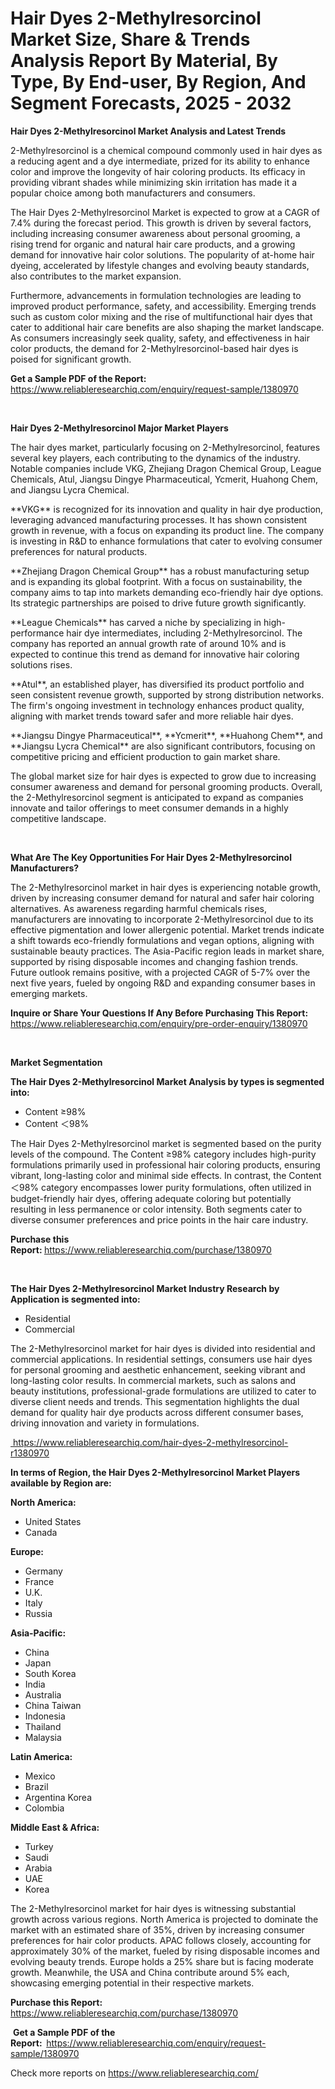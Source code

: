 <p><h1>Hair Dyes 2-Methylresorcinol Market Size, Share & Trends Analysis Report By Material, By Type, By End-user, By Region, And Segment Forecasts, 2025 - 2032</h1></p><p><strong>Hair Dyes 2-Methylresorcinol Market Analysis and Latest Trends</strong></p>
<p><p>2-Methylresorcinol is a chemical compound commonly used in hair dyes as a reducing agent and a dye intermediate, prized for its ability to enhance color and improve the longevity of hair coloring products. Its efficacy in providing vibrant shades while minimizing skin irritation has made it a popular choice among both manufacturers and consumers.</p><p>The Hair Dyes 2-Methylresorcinol Market is expected to grow at a CAGR of 7.4% during the forecast period. This growth is driven by several factors, including increasing consumer awareness about personal grooming, a rising trend for organic and natural hair care products, and a growing demand for innovative hair color solutions. The popularity of at-home hair dyeing, accelerated by lifestyle changes and evolving beauty standards, also contributes to the market expansion.</p><p>Furthermore, advancements in formulation technologies are leading to improved product performance, safety, and accessibility. Emerging trends such as custom color mixing and the rise of multifunctional hair dyes that cater to additional hair care benefits are also shaping the market landscape. As consumers increasingly seek quality, safety, and effectiveness in hair color products, the demand for 2-Methylresorcinol-based hair dyes is poised for significant growth.</p></p>
<p><strong>Get a Sample PDF of the Report:&nbsp;</strong> <a href="https://www.reliableresearchiq.com/enquiry/request-sample/1380970?utm_campaign=2122&utm_medium=2&utm_source=Github&utm_content=ia&utm_term=01022025&utm_id=hair-dyes-2-methylresorcinol">https://www.reliableresearchiq.com/enquiry/request-sample/1380970</a></p>
<p>&nbsp;</p>
<p><strong>Hair Dyes 2-Methylresorcinol Major Market Players</strong></p>
<p><p>The hair dyes market, particularly focusing on 2-Methylresorcinol, features several key players, each contributing to the dynamics of the industry. Notable companies include VKG, Zhejiang Dragon Chemical Group, League Chemicals, Atul, Jiangsu Dingye Pharmaceutical, Ycmerit, Huahong Chem, and Jiangsu Lycra Chemical.</p><p>**VKG** is recognized for its innovation and quality in hair dye production, leveraging advanced manufacturing processes. It has shown consistent growth in revenue, with a focus on expanding its product line. The company is investing in R&D to enhance formulations that cater to evolving consumer preferences for natural products.</p><p>**Zhejiang Dragon Chemical Group** has a robust manufacturing setup and is expanding its global footprint. With a focus on sustainability, the company aims to tap into markets demanding eco-friendly hair dye options. Its strategic partnerships are poised to drive future growth significantly.</p><p>**League Chemicals** has carved a niche by specializing in high-performance hair dye intermediates, including 2-Methylresorcinol. The company has reported an annual growth rate of around 10% and is expected to continue this trend as demand for innovative hair coloring solutions rises.</p><p>**Atul**, an established player, has diversified its product portfolio and seen consistent revenue growth, supported by strong distribution networks. The firm's ongoing investment in technology enhances product quality, aligning with market trends toward safer and more reliable hair dyes.</p><p>**Jiangsu Dingye Pharmaceutical**, **Ycmerit**, **Huahong Chem**, and **Jiangsu Lycra Chemical** are also significant contributors, focusing on competitive pricing and efficient production to gain market share.</p><p>The global market size for hair dyes is expected to grow due to increasing consumer awareness and demand for personal grooming products. Overall, the 2-Methylresorcinol segment is anticipated to expand as companies innovate and tailor offerings to meet consumer demands in a highly competitive landscape.</p></p>
<p>&nbsp;</p>
<p><strong>What Are The Key Opportunities For Hair Dyes 2-Methylresorcinol Manufacturers?</strong></p>
<p><p>The 2-Methylresorcinol market in hair dyes is experiencing notable growth, driven by increasing consumer demand for natural and safer hair coloring alternatives. As awareness regarding harmful chemicals rises, manufacturers are innovating to incorporate 2-Methylresorcinol due to its effective pigmentation and lower allergenic potential. Market trends indicate a shift towards eco-friendly formulations and vegan options, aligning with sustainable beauty practices. The Asia-Pacific region leads in market share, supported by rising disposable incomes and changing fashion trends. Future outlook remains positive, with a projected CAGR of 5-7% over the next five years, fueled by ongoing R&D and expanding consumer bases in emerging markets.</p></p>
<p><strong>Inquire or Share Your Questions If Any Before Purchasing This Report:</strong> <a href="https://www.reliableresearchiq.com/enquiry/pre-order-enquiry/1380970?utm_campaign=2122&utm_medium=2&utm_source=Github&utm_content=ia&utm_term=01022025&utm_id=hair-dyes-2-methylresorcinol">https://www.reliableresearchiq.com/enquiry/pre-order-enquiry/1380970</a></p>
<p>&nbsp;</p>
<p><strong>Market Segmentation</strong></p>
<p><strong>The Hair Dyes 2-Methylresorcinol Market Analysis by types is segmented into:</strong></p>
<p><ul><li>Content ≥98%</li><li>Content ＜98%</li></ul></p>
<p><p>The Hair Dyes 2-Methylresorcinol market is segmented based on the purity levels of the compound. The Content ≥98% category includes high-purity formulations primarily used in professional hair coloring products, ensuring vibrant, long-lasting color and minimal side effects. In contrast, the Content ＜98% category encompasses lower purity formulations, often utilized in budget-friendly hair dyes, offering adequate coloring but potentially resulting in less permanence or color intensity. Both segments cater to diverse consumer preferences and price points in the hair care industry.</p></p>
<p><strong>Purchase this Report:&nbsp;</strong><a href="https://www.reliableresearchiq.com/purchase/1380970?utm_campaign=2122&utm_medium=2&utm_source=Github&utm_content=ia&utm_term=01022025&utm_id=hair-dyes-2-methylresorcinol">https://www.reliableresearchiq.com/purchase/1380970</a></p>
<p>&nbsp;</p>
<p><strong>The Hair Dyes 2-Methylresorcinol Market Industry Research by Application is segmented into:</strong></p>
<p><ul><li>Residential</li><li>Commercial</li></ul></p>
<p><p>The 2-Methylresorcinol market for hair dyes is divided into residential and commercial applications. In residential settings, consumers use hair dyes for personal grooming and aesthetic enhancement, seeking vibrant and long-lasting color results. In commercial markets, such as salons and beauty institutions, professional-grade formulations are utilized to cater to diverse client needs and trends. This segmentation highlights the dual demand for quality hair dye products across different consumer bases, driving innovation and variety in formulations.</p></p>
<p><a href="https://www.reliableresearchiq.com/hair-dyes-2-methylresorcinol-r1380970?utm_campaign=2122&utm_medium=2&utm_source=Github&utm_content=ia&utm_term=01022025&utm_id=hair-dyes-2-methylresorcinol">&nbsp;https://www.reliableresearchiq.com/hair-dyes-2-methylresorcinol-r1380970</a></p>
<p><strong>In terms of Region, the Hair Dyes 2-Methylresorcinol Market Players available by Region are:</strong></p>
<p>
    <p> <strong> North America: </strong>
        <ul>
            <li>United States</li>
            <li>Canada</li>
        </ul>
        </p> 
    <p> <strong> Europe: </strong>
        <ul>
            <li>Germany</li>
            <li>France</li>
            <li>U.K.</li>
            <li>Italy</li>
            <li>Russia</li>
        </ul>
        </p> 
    <p> <strong> Asia-Pacific: </strong>
        <ul>
            <li>China</li>
            <li>Japan</li>
            <li>South Korea</li>
            <li>India</li>
            <li>Australia</li>
            <li>China Taiwan</li>
            <li>Indonesia</li>
            <li>Thailand</li>
            <li>Malaysia</li>
        </ul>
        </p> 
    <p> <strong> Latin America: </strong>
        <ul>
            <li>Mexico</li>
            <li>Brazil</li>
            <li>Argentina Korea</li>
            <li>Colombia</li>
        </ul>
        </p> 
    <p> <strong> Middle East & Africa: </strong>
        <ul>
            <li>Turkey</li>
            <li>Saudi</li>
            <li>Arabia</li>
            <li>UAE</li>
            <li>Korea</li>
        </ul>
    </p>
    </p>
<p><p>The 2-Methylresorcinol market for hair dyes is witnessing substantial growth across various regions. North America is projected to dominate the market with an estimated share of 35%, driven by increasing consumer preferences for hair color products. APAC follows closely, accounting for approximately 30% of the market, fueled by rising disposable incomes and evolving beauty trends. Europe holds a 25% share but is facing moderate growth. Meanwhile, the USA and China contribute around 5% each, showcasing emerging potential in their respective markets.</p></p>
<p><strong>Purchase this Report: </strong><a href="https://www.reliableresearchiq.com/purchase/1380970?utm_campaign=2122&utm_medium=2&utm_source=Github&utm_content=ia&utm_term=01022025&utm_id=hair-dyes-2-methylresorcinol">https://www.reliableresearchiq.com/purchase/1380970</a></p>
<p>&nbsp;<strong>Get a Sample PDF of the Report:&nbsp;&nbsp;</strong><a href="https://www.reliableresearchiq.com/enquiry/request-sample/1380970?utm_campaign=2122&utm_medium=2&utm_source=Github&utm_content=ia&utm_term=01022025&utm_id=hair-dyes-2-methylresorcinol">https://www.reliableresearchiq.com/enquiry/request-sample/1380970</a></p>
<p><strong></strong></p>
<p>Check more reports on <a href="https://www.reliableresearchiq.com/?utm_campaign=2122&utm_medium=2&utm_source=Github&utm_content=ia&utm_term=01022025&utm_id=hair-dyes-2-methylresorcinol">https://www.reliableresearchiq.com/</a></p>